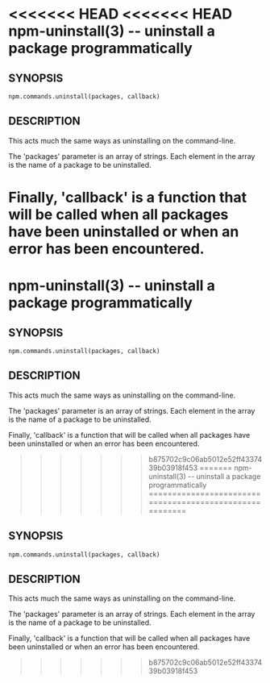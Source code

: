<<<<<<< HEAD
<<<<<<< HEAD
npm-uninstall(3) -- uninstall a package programmatically
========================================================

## SYNOPSIS

    npm.commands.uninstall(packages, callback)

## DESCRIPTION

This acts much the same ways as uninstalling on the command-line.

The 'packages' parameter is an array of strings. Each element in the array is
the name of a package to be uninstalled.

Finally, 'callback' is a function that will be called when all packages have been
uninstalled or when an error has been encountered.
=======
npm-uninstall(3) -- uninstall a package programmatically
========================================================

## SYNOPSIS

    npm.commands.uninstall(packages, callback)

## DESCRIPTION

This acts much the same ways as uninstalling on the command-line.

The 'packages' parameter is an array of strings. Each element in the array is
the name of a package to be uninstalled.

Finally, 'callback' is a function that will be called when all packages have been
uninstalled or when an error has been encountered.
>>>>>>> b875702c9c06ab5012e52ff4337439b03918f453
=======
npm-uninstall(3) -- uninstall a package programmatically
========================================================

## SYNOPSIS

    npm.commands.uninstall(packages, callback)

## DESCRIPTION

This acts much the same ways as uninstalling on the command-line.

The 'packages' parameter is an array of strings. Each element in the array is
the name of a package to be uninstalled.

Finally, 'callback' is a function that will be called when all packages have been
uninstalled or when an error has been encountered.
>>>>>>> b875702c9c06ab5012e52ff4337439b03918f453
